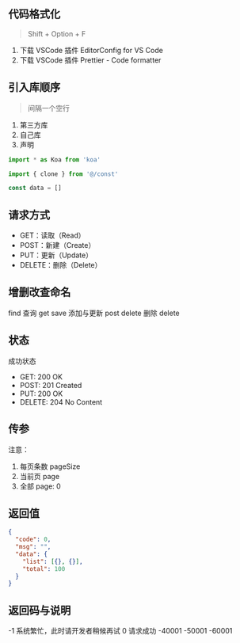 ## 代码格式化

> Shift + Option + F

1. 下载 VSCode 插件 EditorConfig for VS Code
2. 下载 VSCode 插件 Prettier - Code formatter

## 引入库顺序

> 间隔一个空行

1. 第三方库
2. 自己库
3. 声明

```typescript
import * as Koa from 'koa'

import { clone } from '@/const'

const data = []
```






## 请求方式

- GET：读取（Read）
- POST：新建（Create）
- PUT：更新（Update）
- DELETE：删除（Delete）

## 增删改查命名

find 查询 get
save 添加与更新 post
delete 删除 delete

## 状态

成功状态

- GET: 200 OK
- POST: 201 Created
- PUT: 200 OK
- DELETE: 204 No Content

## 传参

注意：

1. 每页条数 pageSize
2. 当前页 page
3. 全部 page: 0

## 返回值

```json
{
  "code": 0,
  "msg": "",
  "data": {
    "list": [{}, {}],
    "total": 100
  }
}
```

## 返回码与说明

-1 系统繁忙，此时请开发者稍候再试
0 请求成功
-40001
-50001
-60001
